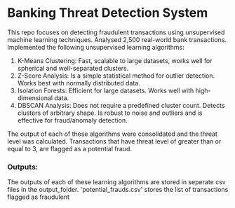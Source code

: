# Banking Threat Detection System
This repo focuses on detecting fraudulent transactions using unsupervised machine learning techniques. 
Analysed 2,500 real-world bank transactions.
Implemented the following unsupervised learning algorithms:
1) K-Means Clustering: Fast, scalable to large datasets, works well for spherical and well-separated clusters.
2) Z-Score Analysis: Is a simple statistical method for outlier detection. Works best with normally distributed data.
3) Isolation Forests: Efficient for large datasets. Works well with high-dimensional data.
4) DBSCAN Analysis: Does not require a predefined cluster count. Detects clusters of arbitrary shape. Is robust to noise and outliers and is effective for fraud/anomaly detection. 

The output of each of these algorithms were consolidated and the threat level was calculated. Transactions that have threat level of greater than or equal to 3, are flagged as a potential fraud.

### Outputs:
The outputs of each of these learning algorithms are stored in seperate csv files in the output_folder.
'potential_frauds.csv' stores the list of transactions flagged as fraudulent


